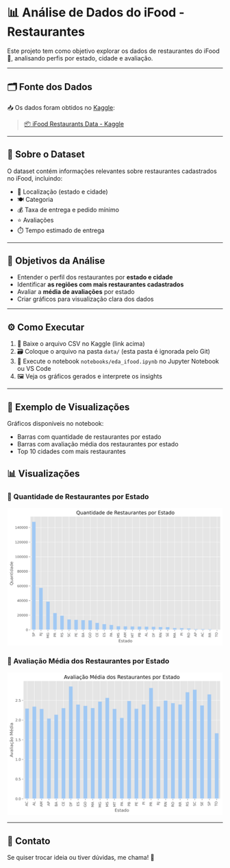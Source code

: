 # 📊 Análise de Dados do iFood - Restaurantes

Este projeto tem como objetivo explorar os dados de restaurantes do iFood 🛵, analisando perfis por estado, cidade e avaliação.

---

## 🗂️ Fonte dos Dados

📥 Os dados foram obtidos no [Kaggle](https://www.kaggle.com/datasets/ricardotachinardi/ifood-restaurants-data):

> [📦 iFood Restaurants Data - Kaggle](https://www.kaggle.com/datasets/ricardotachinardi/ifood-restaurants-data)

---

## 📌 Sobre o Dataset

O dataset contém informações relevantes sobre restaurantes cadastrados no iFood, incluindo:

- 📍 Localização (estado e cidade)  
- 🍽️ Categoria  
- 💰 Taxa de entrega e pedido mínimo  
- ⭐ Avaliações  
- ⏱️ Tempo estimado de entrega

---

## 🎯 Objetivos da Análise

- Entender o perfil dos restaurantes por **estado e cidade**  
- Identificar **as regiões com mais restaurantes cadastrados**  
- Avaliar a **média de avaliações** por estado  
- Criar gráficos para visualização clara dos dados

---

## ⚙️ Como Executar

1. 📁 Baixe o arquivo CSV no Kaggle (link acima)  
2. 🗃️ Coloque o arquivo na pasta `data/` (esta pasta é ignorada pelo Git)  
3. 📓 Execute o notebook `notebooks/eda_ifood.ipynb` no Jupyter Notebook ou VS Code  
4. 🖼️ Veja os gráficos gerados e interprete os insights

---

## 📸 Exemplo de Visualizações

Gráficos disponíveis no notebook:
- Barras com quantidade de restaurantes por estado  
- Barras com avaliação média dos restaurantes por estado  
- Top 10 cidades com mais restaurantes

## 📊 Visualizações

### 🏢 Quantidade de Restaurantes por Estado

![Quantidade de Restaurantes por Estado](output/graficos/restaurantes_por_estado.png)

### 🌟 Avaliação Média dos Restaurantes por Estado

![Avaliação Média dos Restaurantes por Estado](output/graficos/avaliacao_media_estado.png)

---

## 🤝 Contato

Se quiser trocar ideia ou tiver dúvidas, me chama! 🚀
